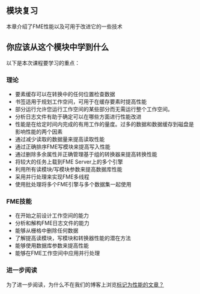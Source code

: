 
  <div id="readme" class="readme blob instapaper_body">
    <article class="markdown-body entry-content" itemprop="text"><h1><a id="user-content-module-review" class="anchor" aria-hidden="true" href="https://github.com/safesoftware/FMETraining/blob/Desktop-Advanced-2018/DesktopAdvanced2WorkspaceDesign/2.21.ModuleReview.md#module-review"></a><font style="vertical-align: inherit;"><font style="vertical-align: inherit;">模块复习</font></font></h1>
<p><font style="vertical-align: inherit;"><font style="vertical-align: inherit;">本章介绍了FME性能以及可用于改进它的一些技术</font></font></p>
<h2><a id="user-content-what-you-should-have-learned-from-this-module" class="anchor" aria-hidden="true" href="https://github.com/safesoftware/FMETraining/blob/Desktop-Advanced-2018/DesktopAdvanced2WorkspaceDesign/2.21.ModuleReview.md#what-you-should-have-learned-from-this-module"></a><font style="vertical-align: inherit;"><font style="vertical-align: inherit;">你应该从这个模块中学到什么</font></font></h2>
<p><font style="vertical-align: inherit;"><font style="vertical-align: inherit;">以下是本次课程要学习的重点：</font></font></p>
<h3><a id="user-content-theory" class="anchor" aria-hidden="true" href="https://github.com/safesoftware/FMETraining/blob/Desktop-Advanced-2018/DesktopAdvanced2WorkspaceDesign/2.21.ModuleReview.md#theory"></a><font style="vertical-align: inherit;"><font style="vertical-align: inherit;">理论</font></font></h3>
<ul>
<li><font style="vertical-align: inherit;"><font style="vertical-align: inherit;">要素缓存可以在转换中的任何位置检查数据</font></font></li>
<li><font style="vertical-align: inherit;"><font style="vertical-align: inherit;">书签适用于规划工作空间，可用于在缓存要素时提高性能</font></font></li>
<li><font style="vertical-align: inherit;"><font style="vertical-align: inherit;">部分运行允许您运行工作空间的某些部分而无需运行整个工作空间。</font></font></li>
<li><font style="vertical-align: inherit;"><font style="vertical-align: inherit;">分析日志文件有助于确定可以在哪些方面进行性能改进</font></font></li>
<li><font style="vertical-align: inherit;"><font style="vertical-align: inherit;">性能是在给定时间内完成的有用工作的量度。</font><font style="vertical-align: inherit;">过多的数据和数据缓存到磁盘是影响性能的两个因素</font></font></li>
<li><font style="vertical-align: inherit;"><font style="vertical-align: inherit;">通过减少读取的数据量来提高读取性能</font></font></li>
<li><font style="vertical-align: inherit;"><font style="vertical-align: inherit;">通过正确排序FME写模块来提高写入性能</font></font></li>
<li><font style="vertical-align: inherit;"><font style="vertical-align: inherit;">通过删除多余属性并正确管理基于组的转换器来提高转换性能</font></font></li>
<li><font style="vertical-align: inherit;"><font style="vertical-align: inherit;">将较大的任务上载到FME Server上的多个引擎</font></font></li>
<li><font style="vertical-align: inherit;"><font style="vertical-align: inherit;">利用所有读模块/写模块参数来提高数据库性能</font></font></li>
<li><font style="vertical-align: inherit;"><font style="vertical-align: inherit;">采用并行处理来实现FME多线程</font></font></li>
<li><font style="vertical-align: inherit;"><font style="vertical-align: inherit;">使用批处理将多个FME引擎与多个数据集一起使用</font></font></li>
</ul>
<h3><a id="user-content-fme-skills" class="anchor" aria-hidden="true" href="https://github.com/safesoftware/FMETraining/blob/Desktop-Advanced-2018/DesktopAdvanced2WorkspaceDesign/2.21.ModuleReview.md#fme-skills"></a><font style="vertical-align: inherit;"><font style="vertical-align: inherit;">FME技能</font></font></h3>
<ul>
<li><font style="vertical-align: inherit;"><font style="vertical-align: inherit;">在开始之前设计工作空间的能力</font></font></li>
<li><font style="vertical-align: inherit;"><font style="vertical-align: inherit;">分析和解构FME日志文件的能力</font></font></li>
<li><font style="vertical-align: inherit;"><font style="vertical-align: inherit;">能够从栅格中删除任何数据</font></font></li>
<li><font style="vertical-align: inherit;"><font style="vertical-align: inherit;">了解提高读模块，写模块和转换器性能的潜在方法</font></font></li>
<li><font style="vertical-align: inherit;"><font style="vertical-align: inherit;">能够使用数据库参数来提高性能</font></font></li>
<li><font style="vertical-align: inherit;"><font style="vertical-align: inherit;">能够在FME工作空间中应用并行处理</font></font></li>
</ul>
<h3><a id="user-content-further-reading" class="anchor" aria-hidden="true" href="https://github.com/safesoftware/FMETraining/blob/Desktop-Advanced-2018/DesktopAdvanced2WorkspaceDesign/2.21.ModuleReview.md#further-reading"></a><font style="vertical-align: inherit;"><font style="vertical-align: inherit;">进一步阅读</font></font></h3>
<p><font style="vertical-align: inherit;"><font style="vertical-align: inherit;">为了进一步阅读，为什么不在我们的博客上浏览<a href="http://blog.safe.com/tag/performance/" rel="nofollow">标记为性能的文章？</a></font></font></p>
</article>
</div></body></html>

